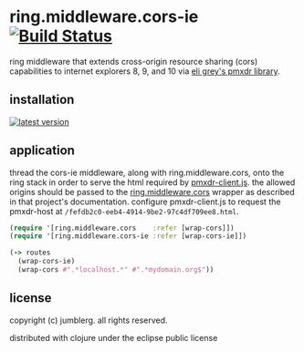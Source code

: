 # ring.middleware.cors-ie [![Build Status][1]][2]

ring middleware that extends cross-origin resource sharing (cors) capabilities to internet explorers 8, 9, and 10 via [eli grey's pmxdr library][3].

## installation

[![latest version][4]][5]

## application

thread the cors-ie middleware, along with ring.middleware.cors, onto the ring stack in order to serve the html required by [pmxdr-client.js][6]. the allowed origins should be passed to the [ring.middleware.cors][7] wrapper as described in that project's documentation.  configure pmxdr-client.js to request the pmxdr-host at `/fefdb2c0-eeb4-4914-9be2-97c4df709ee8.html`.

```clojure
(require '[ring.middleware.cors    :refer [wrap-cors]])
(require '[ring.middleware.cors-ie :refer [wrap-cors-ie]])

(-> routes
  (wrap-cors-ie)
  (wrap-cors #".*localhost.*" #".*mydomain.org$"))
```

## license

copyright (c) jumblerg. all rights reserved.

distributed with clojure under the eclipse public license

[1]: https://travis-ci.org/jumblerg/ring.middleware.cors-ie.png?branch=master
[2]: https://travis-ci.org/jumblerg/ring.middleware.cors-ie
[3]: https://github.com/eligrey/pmxdr
[4]: https://clojars.org/jumblerg/ring.middleware.cors-ie/latest-version.svg?bustcache=1.0.0-1
[5]: https://clojars.org/jumblerg/ring.middleware.cors-ie
[6]: https://github.com/eligrey/pmxdr/blob/master/pmxdr-client.js
[7]: https://github.com/jumblerg/ring.middleware.cors
